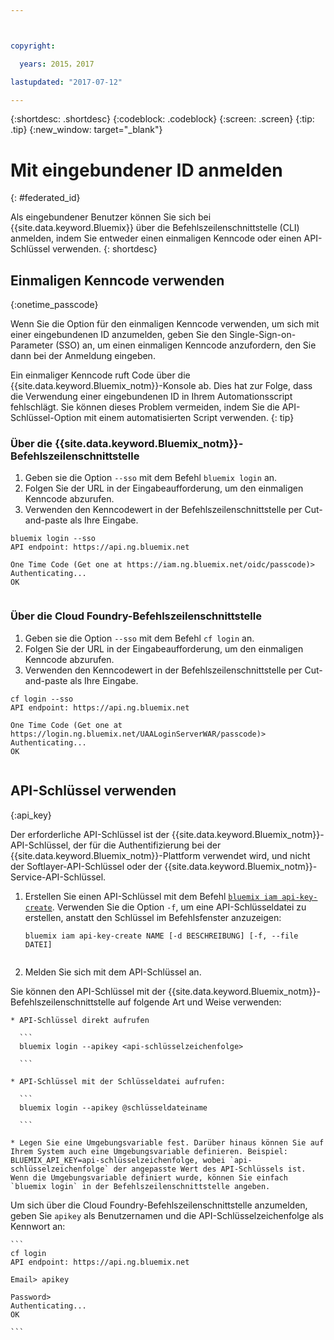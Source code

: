 ```yaml
---



copyright:

  years: 2015，2017

lastupdated: "2017-07-12"

---
```


{:shortdesc: .shortdesc}
{:codeblock: .codeblock}
{:screen: .screen}
{:tip: .tip}
{:new_window: target="_blank"}

# Mit eingebundener ID anmelden
{: #federated_id}

Als eingebundener Benutzer können Sie sich bei {{site.data.keyword.Bluemix}} über die Befehlszeilenschnittstelle (CLI) anmelden, indem Sie entweder einen einmaligen Kenncode oder einen API-Schlüssel verwenden. 
{: shortdesc}

## Einmaligen Kenncode verwenden
{:onetime_passcode}

Wenn Sie die Option für den einmaligen Kenncode verwenden, um sich mit einer eingebundenen ID anzumelden, geben Sie den Single-Sign-on-Parameter (SSO) an, um einen einmaligen Kenncode anzufordern, den Sie dann bei der Anmeldung eingeben. 

Ein einmaliger Kenncode ruft Code über die {{site.data.keyword.Bluemix_notm}}-Konsole ab. Dies hat zur Folge, dass die Verwendung einer eingebundenen ID in Ihrem Automationsscript fehlschlägt. Sie können dieses Problem vermeiden, indem Sie die API-Schlüssel-Option mit einem automatisierten Script verwenden. 
{: tip}

### Über die {{site.data.keyword.Bluemix_notm}}-Befehlszeilenschnittstelle
1. Geben sie die Option `--sso` mit dem Befehl `bluemix login` an.
2. Folgen Sie der URL in der Eingabeaufforderung, um den einmaligen Kenncode abzurufen.
3. Verwenden den Kenncodewert in der Befehlszeilenschnittstelle per Cut-and-paste als Ihre Eingabe.
    
  ``` 
  bluemix login --sso
  API endpoint: https://api.ng.bluemix.net
      
  One Time Code (Get one at https://iam.ng.bluemix.net/oidc/passcode)> 
  Authenticating...
  OK
      
  ```
  
### Über die Cloud Foundry-Befehlszeilenschnittstelle
1. Geben sie die Option `--sso` mit dem Befehl `cf login` an. 
2. Folgen Sie der URL in der Eingabeaufforderung, um den einmaligen Kenncode abzurufen. 
3. Verwenden den Kenncodewert in der Befehlszeilenschnittstelle per Cut-and-paste als Ihre Eingabe. 
    
  ```
  cf login --sso
  API endpoint: https://api.ng.bluemix.net
      
  One Time Code (Get one at https://login.ng.bluemix.net/UAALoginServerWAR/passcode)>
  Authenticating...
  OK
      
  ```

## API-Schlüssel verwenden
{:api_key}

Der erforderliche API-Schlüssel ist der {{site.data.keyword.Bluemix_notm}}-API-Schlüssel, der für die Authentifizierung bei der {{site.data.keyword.Bluemix_notm}}-Plattform verwendet wird, und nicht der Softlayer-API-Schlüssel oder der {{site.data.keyword.Bluemix_notm}}-Service-API-Schlüssel.

1. Erstellen Sie einen API-Schlüssel mit dem Befehl [`bluemix iam api-key-create`](/docs/cli/reference/bluemix_cli/bx_cli.html#bluemix_iam_api_key_create). Verwenden Sie die Option `-f`, um eine API-Schlüsseldatei zu erstellen, anstatt den Schlüssel im Befehlsfenster anzuzeigen:

   ```
   bluemix iam api-key-create NAME [-d BESCHREIBUNG] [-f, --file DATEI]
  
   ```

2. Melden Sie sich mit dem API-Schlüssel an. 

  Sie können den API-Schlüssel mit der {{site.data.keyword.Bluemix_notm}}-Befehlszeilenschnittstelle auf folgende Art und Weise verwenden:
    
    * API-Schlüssel direkt aufrufen
  
      ```
      bluemix login --apikey <api-schlüsselzeichenfolge>
    
      ```
    
    * API-Schlüssel mit der Schlüsseldatei aufrufen: 
  
      ```
      bluemix login --apikey @schlüsseldateiname
    
      ```
    
    * Legen Sie eine Umgebungsvariable fest. Darüber hinaus können Sie auf Ihrem System auch eine Umgebungsvariable definieren. Beispiel: BLUEMIX_API_KEY=api-schlüsselzeichenfolge, wobei `api-schlüsselzeichenfolge` der angepasste Wert des API-Schlüssels ist. Wenn die Umgebungsvariable definiert wurde, können Sie einfach `bluemix login` in der Befehlszeilenschnittstelle angeben. 
  
  Um sich über die Cloud Foundry-Befehlszeilenschnittstelle anzumelden, geben Sie `apikey` als Benutzernamen und die API-Schlüsselzeichenfolge als Kennwort an:

    ```
    cf login
    API endpoint: https://api.ng.bluemix.net
  
    Email> apikey
  
    Password>
    Authenticating...
    OK
  
    ```


